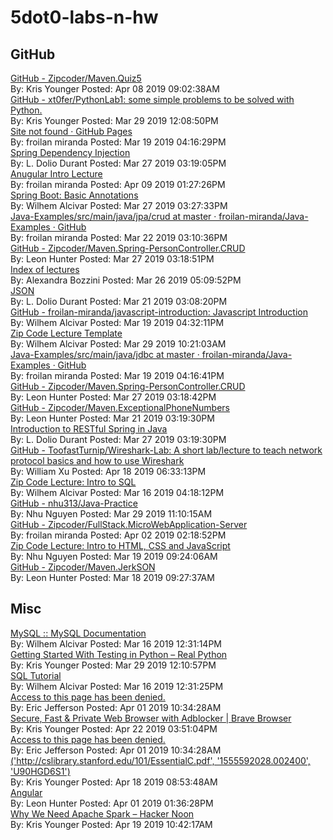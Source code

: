 # 5dot0-labs-n-hw 



## GitHub

[GitHub - Zipcoder/Maven.Quiz5](https://github.com/Zipcoder/Maven.Quiz5)<br/>By: Kris Younger Posted: Apr 08 2019 09:02:38AM<br/>[GitHub - xt0fer/PythonLab1: some simple problems to be solved with Python.](https://github.com/xt0fer/PythonLab1)<br/>By: Kris Younger Posted: Mar 29 2019 12:08:50PM<br/>[Site not found · GitHub Pages](https://zipcoder.github.io/TC-US-RevealSlides/persistence-jdbc.html)<br/>By: froilan miranda Posted: Mar 19 2019 04:16:29PM<br/>[Spring Dependency Injection](https://zipcoder.github.io/reveal-slides.tcus/spring-dependency-injection.html)<br/>By: L. Dolio Durant Posted: Mar 27 2019 03:19:05PM<br/>[Anugular Intro Lecture](https://zipcoder.github.io/reveal-slides.tcus/ng-intro.html#/)<br/>By: froilan miranda Posted: Apr 09 2019 01:27:26PM<br/>[Spring Boot: Basic Annotations](https://zipcoder.github.io/reveal-slides/basic-anotations.html#/)<br/>By: Wilhem Alcivar Posted: Mar 27 2019 03:27:33PM<br/>[Java-Examples/src/main/java/jpa/crud at master · froilan-miranda/Java-Examples · GitHub](https://github.com/froilan-miranda/Java-Examples/tree/master/src/main/java/jpa/crud)<br/>By: froilan miranda Posted: Mar 22 2019 03:10:36PM<br/>[GitHub - Zipcoder/Maven.Spring-PersonController.CRUD](https://github.com/Zipcoder/Maven.Spring-PersonController.CRUD)<br/>By: Leon Hunter Posted: Mar 27 2019 03:18:51PM<br/>[Index of lectures](https://zipcoder.github.io/reveal-slides.tcus/)<br/>By: Alexandra Bozzini Posted: Mar 26 2019 05:09:52PM<br/>[JSON](https://froilan-miranda.github.io/JavaScript-Presentations/json.html)<br/>By: L. Dolio Durant Posted: Mar 21 2019 03:08:20PM<br/>[GitHub - froilan-miranda/javascript-introduction: Javascript Introduction](https://github.com/froilan-miranda/javascript-introduction)<br/>By: Wilhem Alcivar Posted: Mar 19 2019 04:32:11PM<br/>[Zip Code Lecture Template](https://zipcoder.github.io/reveal-slides/springchap4.html#/)<br/>By: Wilhem Alcivar Posted: Mar 29 2019 10:21:03AM<br/>[Java-Examples/src/main/java/jdbc at master · froilan-miranda/Java-Examples · GitHub](https://github.com/froilan-miranda/Java-Examples/tree/master/src/main/java/jdbc)<br/>By: froilan miranda Posted: Mar 19 2019 04:16:41PM<br/>[GitHub - Zipcoder/Maven.Spring-PersonController.CRUD](https://github.com/Zipcoder/Maven.Spring-PersonController.CRUD)<br/>By: Leon Hunter Posted: Mar 27 2019 03:18:42PM<br/>[GitHub - Zipcoder/Maven.ExceptionalPhoneNumbers](https://github.com/Zipcoder/Maven.ExceptionalPhoneNumbers)<br/>By: Leon Hunter Posted: Mar 21 2019 03:19:30PM<br/>[Introduction to RESTful Spring in Java](https://zipcoder.github.io/reveal-slides.tcus/SpringRESTIntro.html#/)<br/>By: L. Dolio Durant Posted: Mar 27 2019 03:19:30PM<br/>[GitHub - ToofastTurnip/Wireshark-Lab: A short lab/lecture to teach network protocol basics and how to use Wireshark](https://github.com/ToofastTurnip/Wireshark-Lab)<br/>By: William Xu Posted: Apr 18 2019 06:33:13PM<br/>[Zip Code Lecture: Intro to SQL](https://zipcoder.github.io/reveal-slides/intro-to-sql.html#/)<br/>By: Wilhem Alcivar Posted: Mar 16 2019 04:18:12PM<br/>[GitHub - nhu313/Java-Practice](https://github.com/nhu313/Java-Practice)<br/>By: Nhu Nguyen Posted: Mar 29 2019 11:10:15AM<br/>[GitHub - Zipcoder/FullStack.MicroWebApplication-Server](https://github.com/Zipcoder/FullStack.MicroWebApplication-Server)<br/>By: froilan miranda Posted: Apr 02 2019 02:18:52PM<br/>[Zip Code Lecture: Intro to HTML, CSS and JavaScript](https://nhu313.github.io/reveal-slides/html-css-js-overview.html)<br/>By: Nhu Nguyen Posted: Mar 19 2019 09:24:06AM<br/>[GitHub - Zipcoder/Maven.JerkSON](https://github.com/Zipcoder/Maven.JerkSON)<br/>By: Leon Hunter Posted: Mar 18 2019 09:27:37AM<br/>

## Misc 

[MySQL :: MySQL Documentation](https://dev.mysql.com/doc/)<br/>By: Wilhem Alcivar Posted: Mar 16 2019 12:31:14PM<br/>[Getting Started With Testing in Python – Real Python](https://realpython.com/python-testing/)<br/>By: Kris Younger Posted: Mar 29 2019 12:10:57PM<br/>[SQL Tutorial](https://www.w3schools.com/sql/)<br/>By: Wilhem Alcivar Posted: Mar 16 2019 12:31:25PM<br/>[Access to this page has been denied.](https://gph.is/1Fn83YR)<br/>By: Eric Jefferson Posted: Apr 01 2019 10:34:28AM<br/>[Secure, Fast & Private Web Browser with Adblocker | Brave Browser](https://brave.com/index/)<br/>By: Kris Younger Posted: Apr 22 2019 03:51:04PM<br/>[Access to this page has been denied.](https://giphy.com/gifs/YDirVLQbrBj0c)<br/>By: Eric Jefferson Posted: Apr 01 2019 10:34:28AM<br/>[('http://cslibrary.stanford.edu/101/EssentialC.pdf', '1555592028.002400', 'U90HGD6S1')](http://cslibrary.stanford.edu/101/EssentialC.pdf)<br/>By: Kris Younger Posted: Apr 18 2019 08:53:48AM<br/>[Angular](https://angular.io/tutorial)<br/>By: Leon Hunter Posted: Apr 01 2019 01:36:28PM<br/>[Why We Need Apache Spark – Hacker Noon](https://hackernoon.com/why-we-need-apache-spark-51c8a57aa57a)<br/>By: Kris Younger Posted: Apr 19 2019 10:42:17AM<br/>